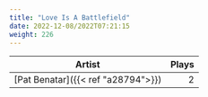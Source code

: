 ```yaml
---
title: "Love Is A Battlefield"
date: 2022-12-08/2022T07:21:15
weight: 226
---
```




 Artist | Plays 
----- | -----:
[Pat Benatar]({{< ref "a28794">}}) | 2
